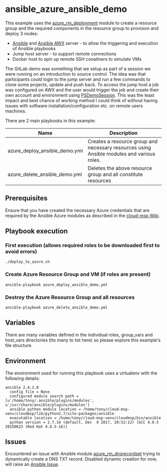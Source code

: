 # ansible_azure_ansible_demo

This example uses the [azure_rm_deployment](http://docs.ansible.com/ansible/latest/azure_rm_deployment_module.html) module  to create a resource group and the required components in the resource group to provision and deploy 3 nodes:

- [Ansible](https://www.ansible.com/) and [Ansible AWX](https://github.com/ansible/awx) server - to allow the triggering and execution of Ansible playbooks
- Jump host server - to support remote connections
- Docker host to spin up remote SSH conatiners to simulate VMs

The GitLab demo was something that we setup as part of a session we were running on an introduction to source control.  The idea was that participants could login to the jump server and run a few commands to clone some projects, update and push back.  To access the jump host a job was configured on AWX and the user would trigger the job and create their own account and environment using [PSDemoSession](https://github.com/tonyskidmore/PSDemoSession).  This was the least impact and best chance of working method I could think of without having issues with software installation/configuration etc. on remote users machines.


There are 2 main playbooks in this example:

Name | Description
------------ | -------------
azure_deploy_ansible_demo.yml | Creates a resource group and necessary resources using Ansible modules and various roles.
azure_delete_ansible_demo.yml | Deletes the above resource group and all constitute resources

## Prerequisites

Ensure that you have created the necessary Azure credentials that are required by the Ansible Azure modules as described in the [cloud-msp Wiki](https://github.com/tonyskidmore/cloud-msp/wiki/cloud-msp).  

## Playbook execution

### First execution (allows required roles to be downloaded first to avoid errors)
```
./deploy_to_azure.sh
```

### Create Azure Resource Group and VM (if roles are present)
```
ansible-playbook azure_deploy_ansible_demo.yml
```

### Destroy the Azure Resource Group and all resources
```
ansible-playbook azure_delete_ansible_demo.yml
```

## Variables
There are many variables defined in the individual roles, group_vars and host_vars directories (tto many to list here) so please explore this example's file structure.

## Environment
The environment used for running this playbook uses a virtualenv with the following details:  

```
ansible 2.4.2.0
  config file = None
  configured module search path = [u'/home/tony/.ansible/plugins/modules', u'/usr/share/ansible/plugins/modules']
  ansible python module location = /home/tony/cloud-msp-venv/cloudmsp/lib/python2.7/site-packages/ansible
  executable location = /home/tony/cloud-msp-venv/cloudmsp/bin/ansible
  python version = 2.7.14 (default, Dec  9 2017, 20:52:12) [GCC 4.8.5 20150623 (Red Hat 4.8.5-16)]

```

## Issues
Encountered an issue with Ansible module [azure_rm_dnsrecordset](http://docs.ansible.com/ansible/latest/azure_rm_dnsrecordset_module.html) trying to dynamically create a DNS TXT record.  Disabled dynamic creation for now, will raise an [Ansible Issue](https://github.com/ansible/ansible/issues).
